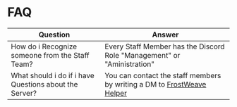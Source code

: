 # FAQ

| Question                                               | Answer                                                                                                                         |
| ------------------------------------------------------ | ------------------------------------------------------------------------------------------------------------------------------ |
| How do i Recognize someone from the Staff Team?        | Every Staff Member has the Discord Role "Management" or "Aministration"                                                        |
| What should i do if i have Questions about the Server? | You can contact the staff members by writing a DM to [FrostWeave Helper](https://discord.com/channels/@me/1143844428373561384) |
